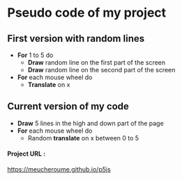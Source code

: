 # Pseudo code of my project

## First version with random lines
- **For** 1 to 5 do
    - **Draw** random line on the first part of the screen
    - **Draw** random line on the second part of the screen
- **For** each mouse wheel do
    - **Translate** on x

## Current version of my code
- **Draw** 5 lines in the high and down part of the page
- **For** each mouse wheel do
  - Random **translate** on x between 0 to 5

#### Project URL :
https://meucheroume.github.io/p5js
